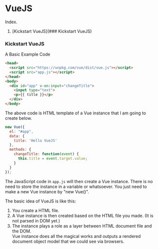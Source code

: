 # VueJS

Index.
1. [Kickstart VueJS](### Kickstart VueJS)


### Kickstart VueJS

A Basic Example Code

```html
<head>
  <script src="https://unpkg.com/vue/dist/vue.js"></script>
  <script src="app.js"></script>
</head>
<body>
  <div id="app" v-on:input="changeTitle">
    <input type="text">
    <p>{{ title }}</p>
  </div>
</body>
```
The above code is HTML template of a Vue instance that I am going to create below.

```javascript
new Vue({
  el: "#app",
  data: {
    title: 'Hello VueJS'
  },
  methods: {
    changeTitle: function(event) {
      this.title = event.target.value;
    }
  }
});
```
The JavaScript code in `app.js` will then create a Vue instance. There is no need to store the instance in a variable or whatsoever. You just need to make a new Vue instance by "new Vue()".  

The basic idea of VueJS is like this:  
1. You create a HTML file.  
2. A Vue instance is then created based on the HTML file you made. (It is not parsed in DOM yet.)  
3. The instance plays a role as a layer between HTML document file and the DOM.  
Vue instance does all the magical works and outputs a rendered document object model that we could see via browsers.
